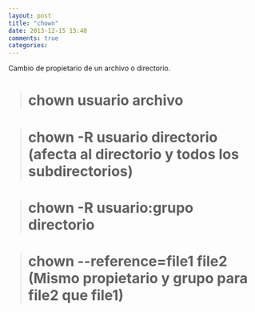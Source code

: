 ```yaml
---
layout: post
title: "chown"
date: 2013-12-15 15:40
comments: true
categories: 
---
```

Cambio de propietario de un archivo o directorio.

># chown usuario archivo

># chown -R usuario directorio (afecta al directorio y todos los subdirectorios)

># chown -R usuario:grupo directorio

># chown --reference=file1 file2 (Mismo propietario y grupo para file2 que file1)

